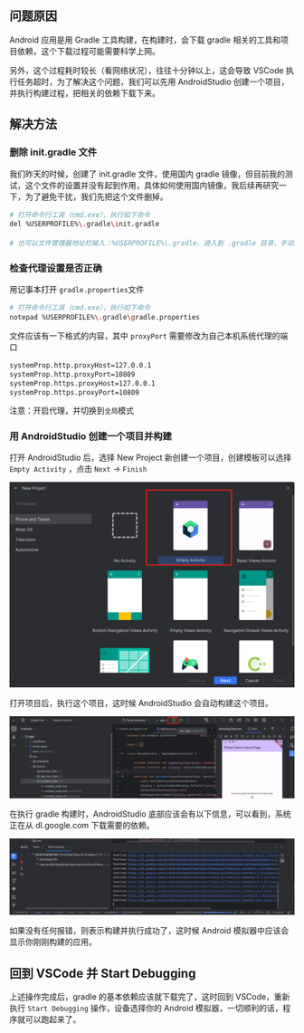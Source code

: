 ## 问题原因
Android 应用是用 Gradle 工具构建，在构建时，会下载 gradle 相关的工具和项目依赖，这个下载过程可能需要科学上网。

另外，这个过程耗时较长（看网络状况），往往十分钟以上，这会导致 VSCode 执行任务超时，为了解决这个问题，我们可以先用 AndroidStudio 创建一个项目，并执行构建过程，把相关的依赖下载下来。

## 解决方法

### 删除 init.gradle 文件
我们昨天的时候，创建了 init.gradle 文件，使用国内 gradle 镜像，但目前我的测试，这个文件的设置并没有起到作用，具体如何使用国内镜像，我后续再研究一下，为了避免干扰，我们先把这个文件删掉。

```sh
# 打开命令行工具（cmd.exe），执行如下命令
del %USERPROFILE%\.gradle\init.gradle

# 也可以文件管理器地址栏输入：%USERPROFILE%\.gradle，进入到 .gradle 目录，手动删除
```
### 检查代理设置是否正确

用记事本打开 `gradle.properties`文件
```sh
# 打开命令行工具（cmd.exe），执行如下命令
notepad %USERPROFILE%\.gradle\gradle.properties
```

文件应该有一下格式的内容，其中 `proxyPort` 需要修改为自己本机系统代理的端口
```
systemProp.http.proxyHost=127.0.0.1
systemProp.http.proxyPort=10809
systemProp.https.proxyHost=127.0.0.1
systemProp.https.proxyPort=10809
```

注意：开启代理，并切换到`全局`模式
### 用 AndroidStudio 创建一个项目并构建

打开 AndroidStudio 后，选择 New Project 新创建一个项目，创建模板可以选择 `Empty Activity` ，点击 `Next` -> `Finish`

![img](/img/create-empty-app.png)

打开项目后，执行这个项目，这时候 AndroidStudio 会自动构建这个项目。

![img](/img/start-debugging.png)


在执行 gradle 构建时，AndroidStudio 底部应该会有以下信息，可以看到，系统正在从 dl.google.com 下载需要的依赖。

![img](/img/gradle-dep-download.png)

如果没有任何报错，则表示构建并执行成功了，这时候 Android 模拟器中应该会显示你刚刚构建的应用。

## 回到 VSCode 并 Start Debugging

上述操作完成后，gradle 的基本依赖应该就下载完了，这时回到 VSCode，重新执行 `Start Debugging` 操作，设备选择你的 Android 模拟器，一切顺利的话，程序就可以跑起来了。
